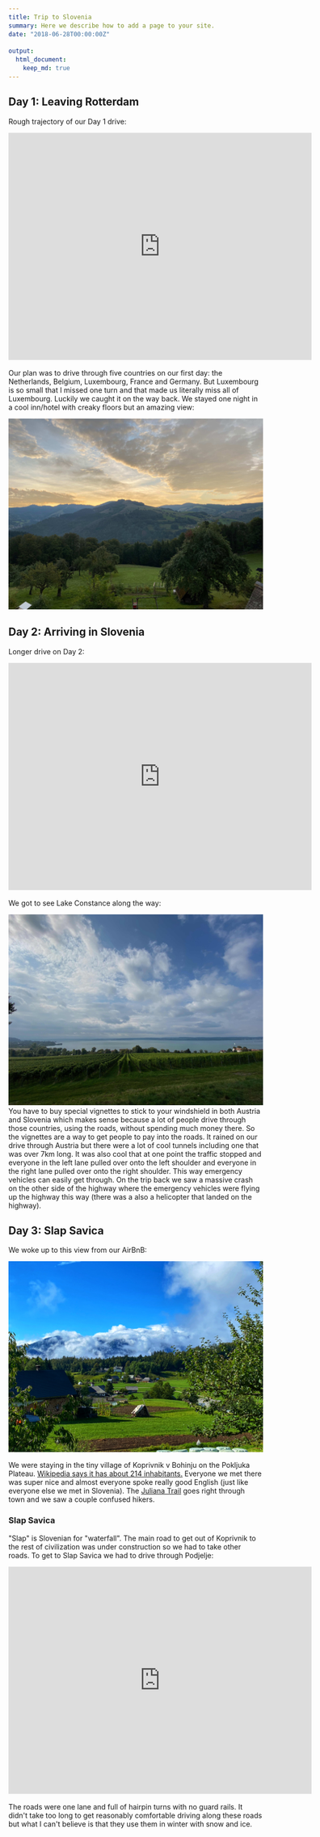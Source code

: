 ```yaml
---
title: Trip to Slovenia
summary: Here we describe how to add a page to your site.
date: "2018-06-28T00:00:00Z"

output:
  html_document:
    keep_md: true
---
```


## Day 1: Leaving Rotterdam

Rough trajectory of our Day 1 drive: 

<iframe src="https://www.google.com/maps/embed?pb=!1m28!1m12!1m3!1d113790.28149838903!2d5.696465490571246!3d49.57148108845754!2m3!1f0!2f0!3f0!3m2!1i1024!2i768!4f13.1!4m13!3e0!4m5!1s0x47c5cce0bff456b7%3A0xfcf1d38e0411a5f7!2sTheeroos%2067%2C%203068%20BZ%20Rotterdam%2C%20Netherlands!3m2!1d51.957020899999996!2d4.5304787!4m5!1s0x4791aad62136abf3%3A0x1d5a01240ad95d29!2sHirtenbrunnen%2C%20Hof%204%2C%2079677%20Fr%C3%B6hnd%2C%20Germany!3m2!1d47.7710851!2d7.8713831999999995!5e0!3m2!1sen!2snl!4v1633208533066!5m2!1sen!2snl" width="600" height="450" style="border:0;" allowfullscreen="" loading="lazy"></iframe>

Our plan was to drive through five countries on our first day: the Netherlands, Belgium, Luxembourg, France and Germany. But Luxembourg is so small that I missed one turn and that made us literally miss all of Luxembourg. Luckily we caught it on the way back. We stayed one night in a cool inn/hotel with creaky floors but an amazing view:

![](0_window.jpg)

## Day 2: Arriving in Slovenia

Longer drive on Day 2: 

<iframe src="https://www.google.com/maps/embed?pb=!1m28!1m12!1m3!1d2776156.671987995!2d8.720516307496176!3d47.195241167238706!2m3!1f0!2f0!3f0!3m2!1i1024!2i768!4f13.1!4m13!3e0!4m5!1s0x4791aad62136abf3%3A0x1d5a01240ad95d29!2sHirtenbrunnen%2C%20Hof%204%2C%2079677%20Fr%C3%B6hnd%2C%20Germany!3m2!1d47.7710851!2d7.8713831999999995!4m5!1s0x477a92866fed8b2d%3A0x2cfd99a8cb283685!2sKoprivnik%20v%20Bohinju%2049%2C%20Bohinjska%20Bistrica%2C%20Slovenia!3m2!1d46.3106894!2d13.984584199999999!5e0!3m2!1sen!2snl!4v1633208749093!5m2!1sen!2snl" width="600" height="450" style="border:0;" allowfullscreen="" loading="lazy"></iframe>

We got to see Lake Constance along the way: 

![](1_Constance.jpg)
You have to buy special vignettes to stick to your windshield in both Austria and Slovenia which makes sense because a lot of people drive through those countries, using the roads, without spending much money there. So the vignettes are a way to get people to pay into the roads. It rained on our drive through Austria but there were a lot of cool tunnels including one that was over 7km long. It was also cool that at one point the traffic stopped and everyone in the left lane pulled over onto the left shoulder and everyone in the right lane pulled over onto the right shoulder. This way emergency vehicles can easily get through. On the trip back we saw a massive crash on the other side of the highway where the emergency vehicles were flying up the highway this way (there was a also a helicopter that landed on the highway).

## Day 3: Slap Savica

We woke up to this view from our AirBnB:

![](2_view.jpg)

We were staying in the tiny village of Koprivnik v Bohinju on the Pokljuka Plateau. [Wikipedia says it has about 214 inhabitants.](https://en.wikipedia.org/wiki/Koprivnik_v_Bohinju) Everyone we met there was super nice and almost everyone spoke really good English (just like everyone else we met in Slovenia). The [Juliana Trail](https://www.bohinj.si/en/experiences/juliana-trail/) goes right through town and we saw a couple confused hikers.

### Slap Savica

"Slap" is Slovenian for "waterfall". The main road to get out of Koprivnik to the rest of civilization was under construction so we had to take other roads. To get to Slap Savica we had to drive through Podjelje:

<iframe src="https://www.google.com/maps/embed?pb=!1m33!1m12!1m3!1d44106.79679925479!2d13.872091954520183!3d46.296434454481535!2m3!1f0!2f0!3f0!3m2!1i1024!2i768!4f13.1!4m18!3e0!4m5!1s0x477a92866fed8b2d%3A0x2cfd99a8cb283685!2sKoprivnik%20v%20Bohinju%2049%2C%20Bohinjska%20Bistrica%2C%20Slovenia!3m2!1d46.3106894!2d13.984584199999999!4m5!1s0x477a8d730e80febb%3A0x90704a0221e0954e!2sPodjelje%2C%20Srednja%20vas%20v%20Bohinju%2C%20Slovenia!3m2!1d46.3132008!2d13.9599631!4m4!1s0x0%3A0xf9bb79cb82026c0e!3m2!1d46.278959699999994!2d13.829460099999999!5e0!3m2!1sen!2snl!4v1633209609420!5m2!1sen!2snl" width="600" height="450" style="border:0;" allowfullscreen="" loading="lazy"></iframe>

The roads were one lane and full of hairpin turns with no guard rails. It didn't take too long to get reasonably comfortable driving along these roads but what I can't believe is that they use them in winter with snow and ice. 

